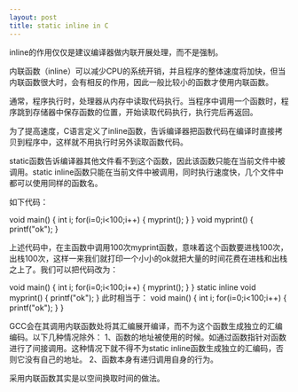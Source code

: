 ```yaml
---
layout: post
title: static inline in C 
---
```


inline的作用仅仅是建议编译器做内联开展处理，而不是强制。

内联函数（inline）可以减少CPU的系统开销，并且程序的整体速度将加快，但当内联函数很大时，会有相反的作用，因此一般比较小的函数才使用内联函数。

通常，程序执行时，处理器从内存中读取代码执行。当程序中调用一个函数时，程序跳到存储器中保存函数的位置，开始读取代码执行，执行完后再返回。

为了提高速度，C语言定义了inline函数，告诉编译器把函数代码在编译时直接拷贝到程序中，这样就不用执行时另外读取函数代码。

static函数告诉编译器其他文件看不到这个函数，因此该函数只能在当前文件中被调用。static inline函数只能在当前文件中被调用，同时执行速度快，几个文件中都可以使用同样的函数名。

如下代码：

void main()
{
    int i;
    for(i=0;i<100;i++)
    {
        myprint();
    }
}
void myprint()
{
    printf("ok");
}

上述代码中，在主函数中调用100次myprint函数，意味着这个函数要进栈100次，出栈100次，这样一来我们就打印一个小小的ok就把大量的时间花费在进栈和出栈之上了。我们可以把代码改为：

void main()
{
    int i;
    for(i=0;i<100;i++)
    {
        myprint();
    }
}
static inline void myprint()
{
    printf("ok");
}
此时相当于：
void main()
{
    int i;
    for(i=0;i<100;i++)
    {
        printf("ok");
    }
}

GCC会在其调用内联函数处将其汇编展开编译，而不为这个函数生成独立的汇编编码。以下几种情况除外：
1、函数的地址被使用的时候。如通过函数指针对函数进行了间接调用。这种情况下就不得不为static inline函数生成独立的汇编码，否则它没有自己的地址。
2、函数本身有递归调用自身的行为。

采用内联函数其实是以空间换取时间的做法。
